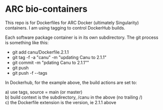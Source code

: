 # ARC bio-containers

This repo is for Dockerfiles for ARC Docker (ultimately Singularity) containers.  I am using tagging to control DockerHub builds.  

Each software package container is in its own subdirectory.  The git process is something like this:

 + git add canu/Dockerfile.2.1.1
 + git tag -f -a "canu" -m "updating Canu to 2.1.1"
 + git commit -m "pdating Canu to 2.1.1""
 + git push
 + git push -f --tags
 
In Dockerhub, for the example above, the build actions are set to:

a) use tags, source = main (or master)  
b) build context is the subdirectory, /canu in the above (no trailing /)  
c) the Dockerfile extension is the version, ie 2.1.1 above  
